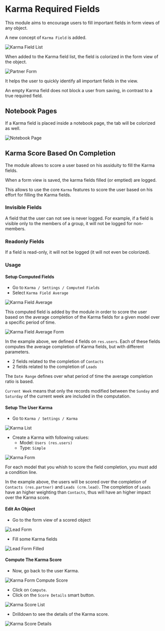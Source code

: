 # Karma Required Fields

This module aims to encourage users to fill important fields in form views of any object.

A new concept of `Karma Field` is added.

![Karma Field List](static/description/karma_field_list.png?raw=true)

When added to the Karma field list, the field is colorized in the form view of the object.

![Partner Form](static/description/partner_form.png?raw=true)

It helps the user to quickly identify all important fields in the view.

An empty Karma field does not block a user from saving, in contrast to a true required field.

## Notebook Pages

If a Karma field is placed inside a notebook page, the tab will be colorized as well.

![Notebook Page](static/description/notebook_page.png?raw=true)

## Karma Score Based On Completion

The module allows to score a user based on his assiduity to fill the Karma fields.

When a form view is saved, the karma fields filled (or emptied) are logged.

This allows to use the core `Karma` features to score the user based on his
effort for filling the Karma fields.

### Invisible Fields

A field that the user can not see is never logged.
For example, if a field is visible only to the members of a group, it will not be logged for non-members.

### Readonly Fields

If a field is read-only, it will not be logged (it will not even be colorized).

### Usage

#### Setup Computed Fields

* Go to `Karma / Settings / Computed Fields`
* Select `Karma Field Average`

![Karma Field Average](static/description/karma_field_average.png?raw=true)

This computed field is added by the module in order to score the user based on the average
completion of the Karma fields for a given model over a specific period of time.

![Karma Field Average Form](static/description/karma_field_average_form.png?raw=true)

In the example above, we defined 4 fields on `res.users`.
Each of these fields computes the average completion of Karma fields, but with different parameters.

* 2 fields related to the completion of `Contacts`
* 2 fields related to the completion of `Leads`

The `Date Range` defines over what period of time the average completion ratio is based.

`Current Week` means that only the records modified between the `Sunday` and `Saturday` of the current week
are included in the computation.

#### Setup The User Karma

* Go to `Karma / Settings / Karma`

![Karma List](static/description/karma_list.png?raw=true)

* Create a Karma with following values:
  - Model: `Users (res.users)`
  - Type: `Simple`

![Karma Form](static/description/karma_form.png?raw=true)

For each model that you whish to score the field completion, you must add a condition line.

In the example above, the users will be scored over the completion of `Contacts (res.partner)` and `Leads (crm.lead)`.
The completion of `Leads` have an higher weighting than `Contacts`, thus will have an higher impact over the Karma score.

#### Edit An Object

* Go to the form view of a scored object

![Lead Form](static/description/lead_form.png?raw=true)

* Fill some Karma fields

![Lead Form Filled](static/description/lead_form_filled.png?raw=true)

#### Compute The Karma Score

* Now, go back to the user Karma.

![Karma Form Compute Score](static/description/karma_form_compute_score.png?raw=true)

* Click on `Compute`.
* Click on the `Score Details` smart button.

![Karma Score List](static/description/karma_score_list.png?raw=true)

* Drilldown to see the details of the Karma score.

![Karma Score Details](static/description/karma_score_details.png?raw=true)

